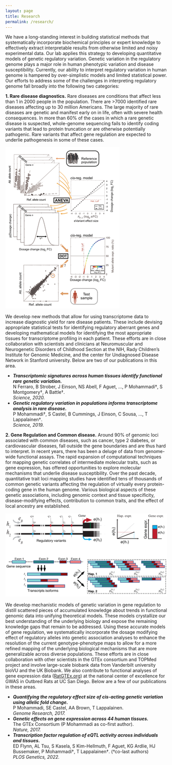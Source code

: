 ```yaml
---
layout: page
title: Research
permalink: /research/
---
```


We have a long-standing interest in building statistical methods that systematically incorporate biochemical principles or expert knowledge to effectively extract interpretable results from otherwise limited and noisy experimental data. Our lab applies this strategy to developing quantitative models of genetic regulatory variation. Genetic variation in the regulatory genome plays a major role in human phenotypic variation and disease susceptibility. Currently, our ability to interpret regulatory variation in human genome is hampered by over-simplistic models and limited statistical power. Our efforts to address some of the challenges in interpreting regulatory genome fall broadly into the following two categories:

**1. Rare disease diagnostics.** Rare diseases are conditions that affect less than 1 in 2000 people in the population. There are >7000 identified rare diseases affecting up to 30 million Americans. The large majority of rare diseases are genetic and manifest early on in life, often with severe health consequences. In more than 60% of the cases in which a rare genetic disease is suspected, whole-genome sequencing fails to identify coding variants that lead to protein truncation or are otherwise potentially pathogenic. Rare variants that affect gene regulation are expected to underlie pathogenesis in some of these cases.

![ANEVA-DOT figure](/assets/images/research_1.png)

We develop new methods that allow for using transcriptome data to increase diagnostic yield for rare disease patients. These include devising appropriate statistical tests for identifying regulatory aberrant genes and developing mathematical models for identifying the most appropriate tissues for transcriptome profiling in each patient. These efforts are in close collaboration with scientists and clinicians at Neuromuscular and Neurogenetic Disorders of Childhood Section at the NIH, Rady Children’s Institute for Genomic Medicine, and the center for Undiagnosed Disease Network in Stanford university. Below are two of our publications in this area.

- ***Transcriptomic signatures across human tissues identify functional rare genetic variation.***<br>
N Ferraro, B Strober, J Einson, NS Abell, F Aguet, ..., P Mohammadi†, S Montgomery†, A Battle†.<br>
*Science, 2020.*
- ***Genetic regulatory variation in populations informs transcriptome analysis in rare disease.***<br>
P Mohammadi†, S Castel, B Cummings, J Einson, C Sousa, ..., T Lappalainen†.<br>
*Science, 2019.*

**2. Gene Regulation and Common disease.** Around 90% of genomic loci associated with common diseases, such as cancer, type 2 diabetes, or cardiovascular diseases, fall outside the gene boundaries and are thus hard to interpret. In recent years, there has been a deluge of data from genome-wide functional assays. The rapid expansion of computational techniques for mapping genetic correlates of intermediate molecular traits, such as gene expression, has offered opportunities to explore molecular mechanisms that underlie disease susceptibility. Over the past decade, quantitative trait loci mapping studies have identified tens of thousands of common genetic variants affecting the regulation of virtually every protein-coding gene in the human genome. Various biological aspects of these genetic associations, including genomic context and tissue specificity, disease-modifying effects, contribution to common traits, and the effect of local ancestry are established.

![Allele-specific expression figure](/assets/images/research_2.png)

We develop mechanistic models of genetic variation in gene regulation to distill scattered pieces of accumulated knowledge about trends in functional genomic data into unifying theoretical models. These models crystallize our best understanding of the underlying biology and expose the remaining knowledge gaps that remain to be addressed. Using these accurate models of gene regulation, we systematically incorporate the dosage modifying effect of regulatory alleles into genetic association analyses to enhance the resolution of the current genotype-phenotype maps to allow for a more refined mapping of the underlying biological mechanisms that are more generalizable across diverse populations. These efforts are in close collaboration with other scientists in the GTEx consortium and TOPMed project and involve large-scale biobank data from Vanderbilt university bioVU and the UK Biobank. We also contribute to functional analyses of gene expression data ([RatGTEx.org](https://ratgtex.org/)) at the national center of excellence for GWAS in Outbred Rats at UC San Diego. Below are a few of our publications in these areas.

- ***Quantifying the regulatory effect size of cis-acting genetic variation using allelic fold change.***<br>
P Mohammadi, SE Castel, AA Brown, T Lappalainen.<br>
*Genome Research, 2017.*
- ***Genetic effects on gene expression across 44 human tissues.***<br>
The GTEx Consortium (P Mohammadi as co-first author).<br>
*Nature, 2017.*
- ***Transcription factor regulation of eQTL activity across individuals and tissues.***<br>
ED Flynn, AL Tsu, S Kasela, S Kim-Hellmuth, F Aguet, KG Ardlie, HJ Bussemaker, P Mohammadi†, T Lappalainen†. (†co-last authors)<br>
*PLOS Genetics, 2022.*
